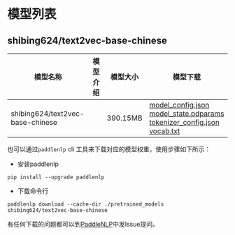 #  模型列表

## shibing624/text2vec-base-chinese

| 模型名称 | 模型介绍 | 模型大小  | 模型下载 |
| --- | --- | --- | --- |
|shibing624/text2vec-base-chinese|  | 390.15MB | [model_config.json](https://bj.bcebos.com/paddlenlp/models/community/shibing624/text2vec-base-chinese/model_config.json)<br>[model_state.pdparams](https://bj.bcebos.com/paddlenlp/models/community/shibing624/text2vec-base-chinese/model_state.pdparams)<br>[tokenizer_config.json](https://bj.bcebos.com/paddlenlp/models/community/shibing624/text2vec-base-chinese/tokenizer_config.json)<br>[vocab.txt](https://bj.bcebos.com/paddlenlp/models/community/shibing624/text2vec-base-chinese/vocab.txt) |

也可以通过`paddlenlp` cli 工具来下载对应的模型权重，使用步骤如下所示：

* 安装paddlenlp

```shell
pip install --upgrade paddlenlp
```

* 下载命令行

```shell
paddlenlp download --cache-dir ./pretrained_models shibing624/text2vec-base-chinese
```

有任何下载的问题都可以到[PaddleNLP](https://github.com/PaddlePaddle/PaddleNLP)中发Issue提问。